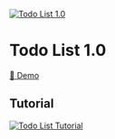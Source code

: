 [![Todo List 1.0](https://i.postimg.cc/pT1y0MWf/Screenshot-2023-04-01-114630.png)](https://www.youtube.com/watch?v=cOUNOi297Mw "Todo List 1.0 Tutorial")

# Todo List 1.0

[🫰 Demo](https://chic-pegasus-e21218.netlify.app/)

## Tutorial

[![Todo List Tutorial](https://i.ytimg.com/vi/cOUNOi297Mw/maxresdefault.jpg)](https://www.youtube.com/embed/cOUNOi297Mw)

